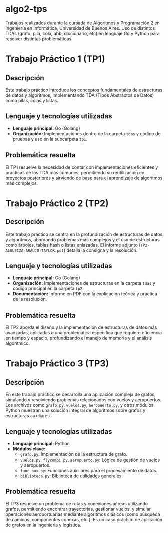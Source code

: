 # algo2-tps
Trabajos realizados durante la cursada de Algoritmos y Programación 2 en Ingeniería en Informática, Universidad de Buenos Aires. Uso de distintos TDAs (grafo, pila, cola, abb, diccionario, etc) en lenguaje Go y Python para resolver distintas problemáticas.

# Trabajo Práctico 1 (TP1)

## Descripción

Este trabajo práctico introduce los conceptos fundamentales de estructuras de datos y algoritmos, implementando TDA (Tipos Abstractos de Datos) como pilas, colas y listas.

## Lenguaje y tecnologías utilizadas

- **Lenguaje principal:** Go (Golang)
- **Organización:** Implementaciones dentro de la carpeta `tdas` y código de pruebas y uso en la subcarpeta `tp1`.

## Problemática resuelta

El TP1 resuelve la necesidad de contar con implementaciones eficientes y prácticas de los TDA más comunes, permitiendo su reutilización en proyectos posteriores y sirviendo de base para el aprendizaje de algoritmos más complejos.

# Trabajo Práctico 2 (TP2)

## Descripción

Este trabajo práctico se centra en la profundización de estructuras de datos y algoritmos, abordando problemas más complejos y el uso de estructuras como árboles, tablas hash o listas enlazadas. El informe adjunto (`TP2-ALGUEIZA-ARAUJO-TAYLOR.pdf`) detalla la consigna y la resolución.

## Lenguaje y tecnologías utilizadas

- **Lenguaje principal:** Go (Golang)
- **Organización:** Implementaciones de estructuras en la carpeta `tdas` y código principal en la carpeta `tp2`.
- **Documentación:** Informe en PDF con la explicación teórica y práctica de la resolución.

## Problemática resuelta

El TP2 aborda el diseño y la implementación de estructuras de datos más avanzadas, aplicadas a una problemática específica que requiere eficiencia en tiempo y espacio, profundizando el manejo de memoria y el análisis algorítmico.

# Trabajo Práctico 3 (TP3)

## Descripción

En este trabajo práctico se desarrolla una aplicación compleja de grafos, simulando y resolviendo problemas relacionados con vuelos y aeropuertos. Los archivos como `grafo.py`, `vuelos.py`, `aeropuerto.py`, y otros módulos Python muestran una solución integral de algoritmos sobre grafos y estructuras auxiliares.

## Lenguaje y tecnologías utilizadas

- **Lenguaje principal:** Python
- **Módulos clave:** 
  - `grafo.py`: Implementación de la estructura de grafo.
  - `vuelos.py`, `flycombi.py`, `aeropuerto.py`: Lógica de gestión de vuelos y aeropuertos.
  - `func_aux.py`: Funciones auxiliares para el procesamiento de datos.
  - `biblioteca.py`: Biblioteca de utilidades generales.

## Problemática resuelta

El TP3 resuelve un problema de rutas y conexiones aéreas utilizando grafos, permitiendo encontrar trayectorias, gestionar vuelos, y simular operaciones aeroportuarias mediante algoritmos clásicos (como búsqueda de caminos, componentes conexas, etc.). Es un caso práctico de aplicación de grafos en la ingeniería y logística.